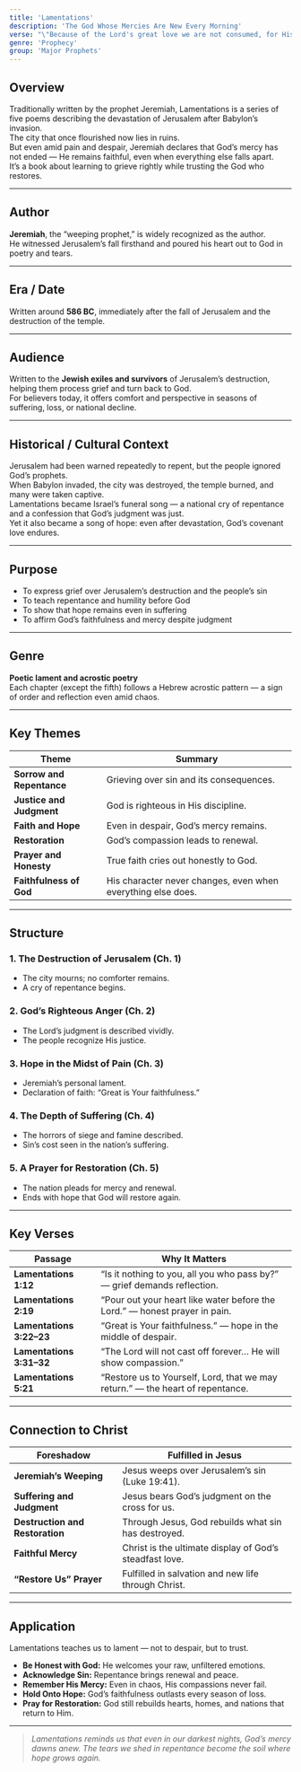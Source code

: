 ```yaml
---
title: 'Lamentations'
description: 'The God Whose Mercies Are New Every Morning'
verse: "\"Because of the Lord's great love we are not consumed, for His compassions never fail. They are new every morning; great is Your faithfulness.\" — Lamentations 3:22–23"
genre: 'Prophecy'
group: 'Major Prophets'
---
```


## Overview  
Traditionally written by the prophet Jeremiah, Lamentations is a series of five poems describing the devastation of Jerusalem after Babylon’s invasion.  
The city that once flourished now lies in ruins.  
But even amid pain and despair, Jeremiah declares that God’s mercy has not ended — He remains faithful, even when everything else falls apart.  
It’s a book about learning to grieve rightly while trusting the God who restores.

---

## Author  
**Jeremiah**, the “weeping prophet,” is widely recognized as the author.  
He witnessed Jerusalem’s fall firsthand and poured his heart out to God in poetry and tears.

---

## Era / Date  
Written around **586 BC**, immediately after the fall of Jerusalem and the destruction of the temple.

---

## Audience  
Written to the **Jewish exiles and survivors** of Jerusalem’s destruction, helping them process grief and turn back to God.  
For believers today, it offers comfort and perspective in seasons of suffering, loss, or national decline.

---

## Historical / Cultural Context  
Jerusalem had been warned repeatedly to repent, but the people ignored God’s prophets.  
When Babylon invaded, the city was destroyed, the temple burned, and many were taken captive.  
Lamentations became Israel’s funeral song — a national cry of repentance and a confession that God’s judgment was just.  
Yet it also became a song of hope: even after devastation, God’s covenant love endures.

---

## Purpose  
- To express grief over Jerusalem’s destruction and the people’s sin  
- To teach repentance and humility before God  
- To show that hope remains even in suffering  
- To affirm God’s faithfulness and mercy despite judgment  

---

## Genre  
**Poetic lament and acrostic poetry**  
Each chapter (except the fifth) follows a Hebrew acrostic pattern — a sign of order and reflection even amid chaos.

---

## Key Themes  

| Theme | Summary |
|-------|----------|
| **Sorrow and Repentance** | Grieving over sin and its consequences. |
| **Justice and Judgment** | God is righteous in His discipline. |
| **Faith and Hope** | Even in despair, God’s mercy remains. |
| **Restoration** | God’s compassion leads to renewal. |
| **Prayer and Honesty** | True faith cries out honestly to God. |
| **Faithfulness of God** | His character never changes, even when everything else does. |

---

## Structure  

### 1. The Destruction of Jerusalem (Ch. 1)
- The city mourns; no comforter remains.  
- A cry of repentance begins.  

### 2. God’s Righteous Anger (Ch. 2)
- The Lord’s judgment is described vividly.  
- The people recognize His justice.  

### 3. Hope in the Midst of Pain (Ch. 3)
- Jeremiah’s personal lament.  
- Declaration of faith: “Great is Your faithfulness.”  

### 4. The Depth of Suffering (Ch. 4)
- The horrors of siege and famine described.  
- Sin’s cost seen in the nation’s suffering.  

### 5. A Prayer for Restoration (Ch. 5)
- The nation pleads for mercy and renewal.  
- Ends with hope that God will restore again.  

---

## Key Verses  

| Passage | Why It Matters |
|----------|----------------|
| **Lamentations 1:12** | “Is it nothing to you, all you who pass by?” — grief demands reflection. |
| **Lamentations 2:19** | “Pour out your heart like water before the Lord.” — honest prayer in pain. |
| **Lamentations 3:22–23** | “Great is Your faithfulness.” — hope in the middle of despair. |
| **Lamentations 3:31–32** | “The Lord will not cast off forever… He will show compassion.” |
| **Lamentations 5:21** | “Restore us to Yourself, Lord, that we may return.” — the heart of repentance. |

---

## Connection to Christ  

| Foreshadow | Fulfilled in Jesus |
|-------------|-------------------|
| **Jeremiah’s Weeping** | Jesus weeps over Jerusalem’s sin (Luke 19:41). |
| **Suffering and Judgment** | Jesus bears God’s judgment on the cross for us. |
| **Destruction and Restoration** | Through Jesus, God rebuilds what sin has destroyed. |
| **Faithful Mercy** | Christ is the ultimate display of God’s steadfast love. |
| **“Restore Us” Prayer** | Fulfilled in salvation and new life through Christ. |

---

## Application  
Lamentations teaches us to lament — not to despair, but to trust.  
- **Be Honest with God:** He welcomes your raw, unfiltered emotions.  
- **Acknowledge Sin:** Repentance brings renewal and peace.  
- **Remember His Mercy:** Even in chaos, His compassions never fail.  
- **Hold Onto Hope:** God’s faithfulness outlasts every season of loss.  
- **Pray for Restoration:** God still rebuilds hearts, homes, and nations that return to Him.  

---

> *Lamentations reminds us that even in our darkest nights, God’s mercy dawns anew. The tears we shed in repentance become the soil where hope grows again.*
